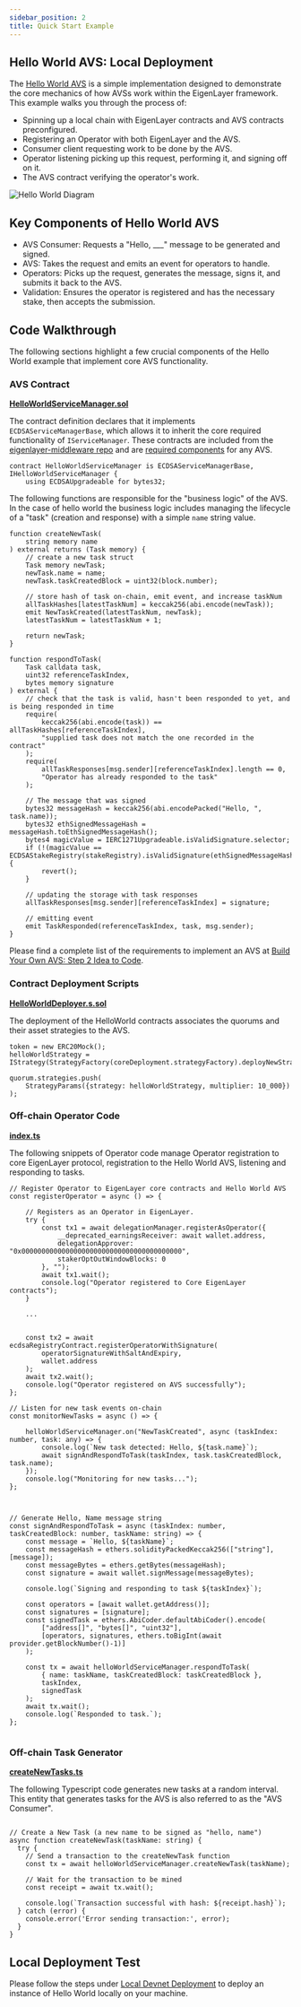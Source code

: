 ```yaml
---
sidebar_position: 2
title: Quick Start Example
---
```


## Hello World AVS: Local Deployment
The [Hello World AVS](https://github.com/Layr-Labs/hello-world-avs) is a simple implementation designed to demonstrate the core mechanics of how AVSs work within the EigenLayer framework. This example walks you through the process of:
- Spinning up a local chain with EigenLayer contracts and AVS contracts preconfigured.
- Registering an Operator with both EigenLayer and the AVS.
- Consumer client requesting work to be done by the AVS.
- Operator listening picking up this request, performing it, and signing off on it.
- The AVS contract verifying the operator's work.

![Hello World Diagram](/img/avs/hello-world-diagram-v2.png)

## Key Components of Hello World AVS
- AVS Consumer: Requests a "Hello, ___" message to be generated and signed.
- AVS: Takes the request and emits an event for operators to handle.
- Operators: Picks up the request, generates the message, signs it, and submits it back to the AVS.
- Validation: Ensures the operator is registered and has the necessary stake, then accepts the submission.


## Code Walkthrough

The following sections highlight a few crucial components of the Hello World example that implement core AVS functionality. 

### AVS Contract

**[HelloWorldServiceManager.sol](https://github.com/Layr-Labs/hello-world-avs/blob/master/contracts/src/HelloWorldServiceManager.sol)**

The contract definition declares that it implements `ECDSAServiceManagerBase`, which allows it to inherit the core required functionality of `IServiceManager`. These contracts are included from the [eigenlayer-middleware repo](https://github.com/Layr-Labs/eigenlayer-middleware/tree/dev/docs#eigenlayer-middleware-docs) and are [required components](https://github.com/Layr-Labs/eigenlayer-middleware/tree/dev/docs#system-components) for any AVS.

```sol
contract HelloWorldServiceManager is ECDSAServiceManagerBase, IHelloWorldServiceManager {
    using ECDSAUpgradeable for bytes32;
```

The following functions are responsible for the "business logic" of the AVS. In the case of hello world the business logic includes managing the lifecycle of a "task" (creation and response) with a simple `name` string value.
```sol
function createNewTask(
    string memory name
) external returns (Task memory) {
    // create a new task struct
    Task memory newTask;
    newTask.name = name;
    newTask.taskCreatedBlock = uint32(block.number);

    // store hash of task on-chain, emit event, and increase taskNum
    allTaskHashes[latestTaskNum] = keccak256(abi.encode(newTask));
    emit NewTaskCreated(latestTaskNum, newTask);
    latestTaskNum = latestTaskNum + 1;

    return newTask;
}

function respondToTask(
    Task calldata task,
    uint32 referenceTaskIndex,
    bytes memory signature
) external {
    // check that the task is valid, hasn't been responded to yet, and is being responded in time
    require(
        keccak256(abi.encode(task)) == allTaskHashes[referenceTaskIndex],
        "supplied task does not match the one recorded in the contract"
    );
    require(
        allTaskResponses[msg.sender][referenceTaskIndex].length == 0,
        "Operator has already responded to the task"
    );

    // The message that was signed
    bytes32 messageHash = keccak256(abi.encodePacked("Hello, ", task.name));
    bytes32 ethSignedMessageHash = messageHash.toEthSignedMessageHash();
    bytes4 magicValue = IERC1271Upgradeable.isValidSignature.selector;
    if (!(magicValue == ECDSAStakeRegistry(stakeRegistry).isValidSignature(ethSignedMessageHash,signature))){
        revert();
    }

    // updating the storage with task responses
    allTaskResponses[msg.sender][referenceTaskIndex] = signature;

    // emitting event
    emit TaskResponded(referenceTaskIndex, task, msg.sender);
}
```

Please find a complete list of the requirements to implement an AVS at [Build Your Own AVS: Step 2 Idea to Code](/docs/developers/HowTo/how-to-build-an-avs.md#step-2-idea-to-code-building-and-deploying-your-avs-locally).

### Contract Deployment Scripts

**[HelloWorldDeployer.s.sol](https://github.com/Layr-Labs/hello-world-avs/blob/master/contracts/script/HelloWorldDeployer.s.sol)**

The deployment of the HelloWorld contracts associates the quorums and their asset strategies to the AVS.

```sol
token = new ERC20Mock();
helloWorldStrategy = IStrategy(StrategyFactory(coreDeployment.strategyFactory).deployNewStrategy(token));

quorum.strategies.push(
    StrategyParams({strategy: helloWorldStrategy, multiplier: 10_000})
);
```

### Off-chain Operator Code


**[index.ts](https://github.com/Layr-Labs/hello-world-avs/blob/master/operator/index.ts)**

The following snippets of Operator code manage Operator registration to core EigenLayer protocol, registration to the Hello World AVS, listening and responding to tasks.

```sol
// Register Operator to EigenLayer core contracts and Hello World AVS
const registerOperator = async () => {
    
    // Registers as an Operator in EigenLayer.
    try {
        const tx1 = await delegationManager.registerAsOperator({
            __deprecated_earningsReceiver: await wallet.address,
            delegationApprover: "0x0000000000000000000000000000000000000000",
            stakerOptOutWindowBlocks: 0
        }, "");
        await tx1.wait();
        console.log("Operator registered to Core EigenLayer contracts");
    }
    
    ...
    
    
    const tx2 = await ecdsaRegistryContract.registerOperatorWithSignature(
        operatorSignatureWithSaltAndExpiry,
        wallet.address
    );
    await tx2.wait();
    console.log("Operator registered on AVS successfully");
};

// Listen for new task events on-chain
const monitorNewTasks = async () => {

    helloWorldServiceManager.on("NewTaskCreated", async (taskIndex: number, task: any) => {
        console.log(`New task detected: Hello, ${task.name}`);
        await signAndRespondToTask(taskIndex, task.taskCreatedBlock, task.name);
    });
    console.log("Monitoring for new tasks...");
};



// Generate Hello, Name message string
const signAndRespondToTask = async (taskIndex: number, taskCreatedBlock: number, taskName: string) => {
    const message = `Hello, ${taskName}`;
    const messageHash = ethers.solidityPackedKeccak256(["string"], [message]);
    const messageBytes = ethers.getBytes(messageHash);
    const signature = await wallet.signMessage(messageBytes);

    console.log(`Signing and responding to task ${taskIndex}`);

    const operators = [await wallet.getAddress()];
    const signatures = [signature];
    const signedTask = ethers.AbiCoder.defaultAbiCoder().encode(
        ["address[]", "bytes[]", "uint32"],
        [operators, signatures, ethers.toBigInt(await provider.getBlockNumber()-1)]
    );

    const tx = await helloWorldServiceManager.respondToTask(
        { name: taskName, taskCreatedBlock: taskCreatedBlock },
        taskIndex,
        signedTask
    );
    await tx.wait();
    console.log(`Responded to task.`);
};


```


### Off-chain Task Generator

**[createNewTasks.ts](https://github.com/Layr-Labs/hello-world-avs/blob/master/operator/createNewTasks.ts)**

The following Typescript code generates new tasks at a random interval. This entity that generates tasks for the AVS is also referred to as the "AVS Consumer".

```sol

// Create a New Task (a new name to be signed as "hello, name")
async function createNewTask(taskName: string) {
  try {
    // Send a transaction to the createNewTask function
    const tx = await helloWorldServiceManager.createNewTask(taskName);
    
    // Wait for the transaction to be mined
    const receipt = await tx.wait();
    
    console.log(`Transaction successful with hash: ${receipt.hash}`);
  } catch (error) {
    console.error('Error sending transaction:', error);
  }
}

```



## Local Deployment Test

Please follow the steps under [Local Devnet Deployment](https://github.com/Layr-Labs/hello-world-avs?tab=readme-ov-file#local-devnet-deployment) to deploy an instance of Hello World locally on your machine.

